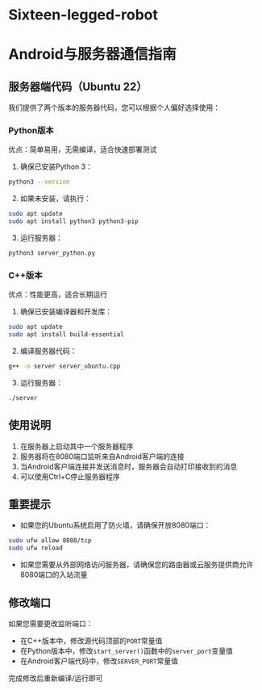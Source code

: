 # Sixteen-legged-robot

# Android与服务器通信指南

## 服务器端代码（Ubuntu 22）

我们提供了两个版本的服务器代码，您可以根据个人偏好选择使用：

### Python版本

优点：简单易用，无需编译，适合快速部署测试

1. 确保已安装Python 3：
```bash
python3 --version
```

2. 如果未安装，请执行：
```bash
sudo apt update
sudo apt install python3 python3-pip
```

3. 运行服务器：
```bash
python3 server_python.py
```

### C++版本

优点：性能更高，适合长期运行

1. 确保已安装编译器和开发库：
```bash
sudo apt update
sudo apt install build-essential
```

2. 编译服务器代码：
```bash
g++ -o server server_ubuntu.cpp
```

3. 运行服务器：
```bash
./server
```

## 使用说明

1. 在服务器上启动其中一个服务器程序
2. 服务器将在8080端口监听来自Android客户端的连接
3. 当Android客户端连接并发送消息时，服务器会自动打印接收到的消息
4. 可以使用Ctrl+C停止服务器程序

## 重要提示

- 如果您的Ubuntu系统启用了防火墙，请确保开放8080端口：
```bash
sudo ufw allow 8080/tcp
sudo ufw reload
```

- 如果您需要从外部网络访问服务器，请确保您的路由器或云服务提供商允许8080端口的入站流量

## 修改端口

如果您需要更改监听端口：

- 在C++版本中，修改源代码顶部的`PORT`常量值
- 在Python版本中，修改`start_server()`函数中的`server_port`变量值
- 在Android客户端代码中，修改`SERVER_PORT`常量值

完成修改后重新编译/运行即可
